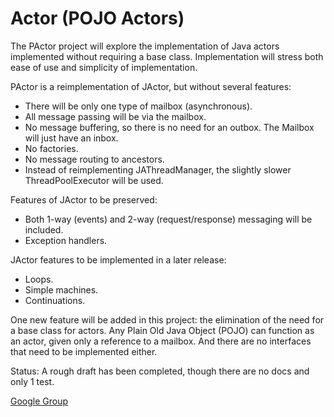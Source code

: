 Actor (POJO Actors)
======

The PActor project will explore the implementation of Java actors implemented without requiring a base class.
Implementation will stress both ease of use and simplicity of implementation.

PActor is a reimplementation of JActor, but without several features:
- There will be only one type of mailbox (asynchronous).
- All message passing will be via the mailbox.
- No message buffering, so there is no need for an outbox. The Mailbox will just have an inbox.
- No factories.
- No message routing to ancestors.
- Instead of reimplementing JAThreadManager, the slightly slower ThreadPoolExecutor will be used.

Features of JActor to be preserved:
- Both 1-way (events) and 2-way (request/response) messaging will be included.
- Exception handlers.

JActor features to be implemented in a later release:
- Loops.
- Simple machines.
- Continuations.

One new feature will be added in this project: the elimination of the need for a base class for actors. 
Any Plain Old Java Object (POJO) can function as an actor, given only a reference to a mailbox.
And there are no interfaces that need to be implemented either.

Status: A rough draft has been completed, though there are no docs and only 1 test.

[Google Group](https://groups.google.com/forum/?hl=en&fromgroups#!forum/agilewikidevelopers)
